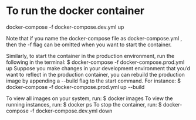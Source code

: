 # To run the docker container
docker-compose -f docker-compose.dev.yml up

Note that if you name the docker-compose file as docker-compose.yml , then the -f flag can be omitted when you want to start the container.

Similarly, to start the container in the production environment, run the following in the terminal:
$ docker-compose -f docker-compose.prod.yml up 
Suppose you make changes in your development environment that you’d want to reflect in the production container, you can rebuild the production image by appending a --build flag to the start command. For instance:
$ docker-compose -f docker-compose.prod.yml up --build


To view all images on your system, run:
$ docker images
To view the running instances, run:
$ docker ps
To stop the container, run:
$ docker-compose -f docker-compose.dev.yml down 